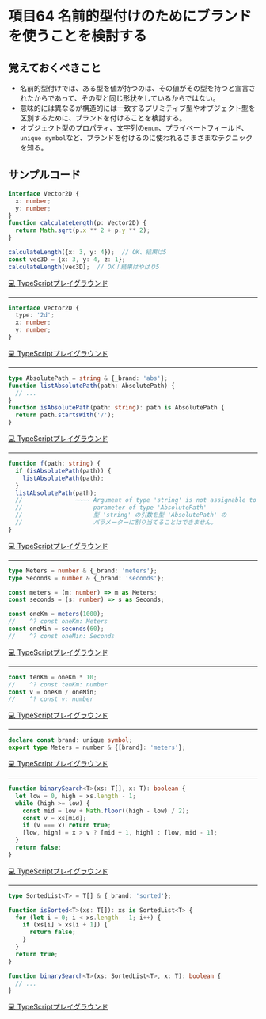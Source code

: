 # 項目64  名前的型付けのためにブランドを使うことを検討する

## 覚えておくべきこと

* 名前的型付けでは、ある型を値が持つのは、その値がその型を持つと宣言されたからであって、その型と同じ形状をしているからではない。
* 意味的には異なるが構造的には一致するプリミティブ型やオブジェクト型を区別するために、ブランドを付けることを検討する。
* オブジェクト型のプロパティ、文字列の`enum`、プライベートフィールド、`unique symbol`など、ブランドを付けるのに使われるさまざまなテクニックを知る。

## サンプルコード

```ts
interface Vector2D {
  x: number;
  y: number;
}
function calculateLength(p: Vector2D) {
  return Math.sqrt(p.x ** 2 + p.y ** 2);
}

calculateLength({x: 3, y: 4});  // OK、結果は5
const vec3D = {x: 3, y: 4, z: 1};
calculateLength(vec3D);  // OK！結果はやはり5
```

[💻 TypeScriptプレイグラウンド](https://www.typescriptlang.org/ja/play/?ts=5.8.2#code/JYOwLgpgTgZghgYwgAgGoQWA9lATAEWQG8AoZZADwC5kQBXAWwCNoBuM5ATxvubZIC+JGHRCZgWEMgRwANgjqy4kADIQQAczAALABQAHGukw4CASmIcoEMHShSAssu0A6AM4BHKGAMuKyACoA5FxkAGpkfRdOQODcM3YhEhl5RWUINU0dXSJqZABmABouGgAWAQTyAHoq5AB5AGlAQAZABV9AHPNAewYAVmTJNzBkADcMfMIAXmI8opLkUuKALxoARgF2FIUlVXUtPWGEUcrkGvqGwEB-9o7AEIYOwCiGLqA)

----

```ts
interface Vector2D {
  type: '2d';
  x: number;
  y: number;
}
```

[💻 TypeScriptプレイグラウンド](https://www.typescriptlang.org/ja/play/?ts=5.8.2#code/JYOwLgpgTgZghgYwgAgGoQWA9lATAEWQG8AoZZMATwAcIAuZAclwBNGBuM5ADwZAFcAtgCNoncpT5DRUTgF8gA)

----

```ts
type AbsolutePath = string & {_brand: 'abs'};
function listAbsolutePath(path: AbsolutePath) {
  // ...
}
function isAbsolutePath(path: string): path is AbsolutePath {
  return path.startsWith('/');
}
```

[💻 TypeScriptプレイグラウンド](https://www.typescriptlang.org/ja/play/?ts=5.8.2#code/C4TwDgpgBAggRgZwPYBsCuwIAUCGwAWUAvFAsAE4CWAdgOZQBkUA3gPpzk7UAmAXFAHIciAQF8A3ACgAZmmoBjYJSTUoKSmXjJ0mXAQAUYPPn5bUGbMYCULSVCgB6B1AB0byaJlzFy1RrM6lgZGBPxkVHRW-CGEGrCI5rrGtvbkEMBo5KoxLmQ45MAIAOqUBgIOAlZSokA)

----

```ts
function f(path: string) {
  if (isAbsolutePath(path)) {
    listAbsolutePath(path);
  }
  listAbsolutePath(path);
  //               ~~~~ Argument of type 'string' is not assignable to
  //                    parameter of type 'AbsolutePath'
  //                    型 'string' の引数を型 'AbsolutePath' の
  //                    パラメーターに割り当てることはできません。
}
```

[💻 TypeScriptプレイグラウンド](https://www.typescriptlang.org/ja/play/?ts=5.8.2#code/GYVwdgxgLglg9mABMAFABwIZQBYC5EDOUATjGAOYCUiA3gFCKIzCIowECCARgXADYgoAUwAKWbOnGVq9Roz7so3XgOFicknJQDcDRAF89Cosv6DR4zdh16A9LbmOncgH5uXiDsXIgAtkLAoRDgWKABPNCFEAHIiUgpopgJEMDggjAICGHIwDC4+KKg4OwdnMudMYgx-YWJg0Iio6NNVCxxokvKuuUBo9Ri4snJEwDsGQFR9QAdTQCSGPuaeMzVxEc7ursBFhkBLhkBDhkAfhkB+hm3AawZAJyVAKIZAZX1AMwZAaIZAZQZACwZAewZAcwZAWQZAPwZAbQZAZIZAIAY6fSAA)

----

```ts
type Meters = number & {_brand: 'meters'};
type Seconds = number & {_brand: 'seconds'};

const meters = (m: number) => m as Meters;
const seconds = (s: number) => s as Seconds;

const oneKm = meters(1000);
//    ^? const oneKm: Meters
const oneMin = seconds(60);
//    ^? const oneMin: Seconds
```

[💻 TypeScriptプレイグラウンド](https://www.typescriptlang.org/ja/play/?ts=5.8.2#code/C4TwDgpgBAshwQE4GcoF4oDsCuBbARklAGRQDeA+vogIaYAmAXFAOS7xLIsC+A3AFChIUAMoQAxgHsGqDDgJFSlanSatkE6fS59+-KZmTAo7BCnRQAFLmbzCiAJToAfCag1UcM8gEGjUDQNtC0tkWzx7JzRXVA9RTRkBfWl-aQgAaVwLU05LAEYABiKHAQB6UqhKqAA9AH4oP2M0zOYvTmTDJswIGABLTAtArWRLADYCkv5yqpr6xqg0vsxmMSDkIA)

----

```ts
const tenKm = oneKm * 10;
//    ^? const tenKm: number
const v = oneKm / oneMin;
//    ^? const v: number
```

[💻 TypeScriptプレイグラウンド](https://www.typescriptlang.org/ja/play/?ts=5.8.2#code/MYewdgzgLgBFCmYDSBbGBeG56pgKhgEYAGAbgCgB6SmWmAPQH4ZRJYFkUAuGMAVxQAjeACdyraDABuGLGBxoa2ALIBLMBWp0GzCbCk9+Q0UA)

----

```ts
declare const brand: unique symbol;
export type Meters = number & {[brand]: 'meters'};
```

[💻 TypeScriptプレイグラウンド](https://www.typescriptlang.org/ja/play/?ts=5.8.2#code/CYUwxgNghgTiAEYD2A7AzgF3gIxlFwAXPAK4oCWAjiQmgJ4C22SEA3AFAgAeADkjFgx0eCALIgMIGGngBeeChJMp8AGTwA3gG1c+YAF1iAcgYSpaIwF9WQA)

----

```ts
function binarySearch<T>(xs: T[], x: T): boolean {
  let low = 0, high = xs.length - 1;
  while (high >= low) {
    const mid = low + Math.floor((high - low) / 2);
    const v = xs[mid];
    if (v === x) return true;
    [low, high] = x > v ? [mid + 1, high] : [low, mid - 1];
  }
  return false;
}
```

[💻 TypeScriptプレイグラウンド](https://www.typescriptlang.org/ja/play/?ts=5.8.2#code/GYVwdgxgLglg9mABAIxmAhgJwJ4GUCmWEAFgDwAqAfABQAeAzgFyLkDaAugDSK3PkCUzZHDgAbQkgDeAKESJxUeXADuiALyIADN2IwA5sXU96AOnFg9UQwFpEARgDcsxMt3jE1XQcSUNolfyIMnJyEAj0igC2MAAmRv6qANSIALLoVibA-nCY1J76NkrKgQD0iABM-E4hiGFgEYgAbkYMrNEx7NUhMMAezWoDPIGY+FAgmEhQmCD4XXKsCToF7C0+TYgA-IhtsYjJdksGK8wLKtztiLZ2nc4Avs4jYxOIwOii9LPSt0A)

----

```ts
type SortedList<T> = T[] & {_brand: 'sorted'};

function isSorted<T>(xs: T[]): xs is SortedList<T> {
  for (let i = 0; i < xs.length - 1; i++) {
    if (xs[i] > xs[i + 1]) {
      return false;
    }
  }
  return true;
}

function binarySearch<T>(xs: SortedList<T>, x: T): boolean {
  // ...
}
```

[💻 TypeScriptプレイグラウンド](https://www.typescriptlang.org/ja/play/?ts=5.8.2#code/C4TwDgpgBAyg9gJ2BAJgGQJYGdgB4AqAfFALxT4DaAulAGRQDeA+gEYICGAdigFxQDkWRMhT8AvgG4AUFIBmAV04BjYBjico2eElQFCACgAeWPpSoBKPsc1ZYw1Jhx7GUqFFmIo+gDYRgm0igABgkA3ChjADpfTgBzYAALKABaKABGUIwAaizzFzc3DFkvYwoMGmJSjCgs9It8grcEP3kEDVl2bywIaUaxVyh+ppa2qGAEeR6pfrlFFTUNFgxOdgQQGAhVpQS9IxM7HXRsPCIAGgjTSygWODhfLgaAekeoSLfpoA)
